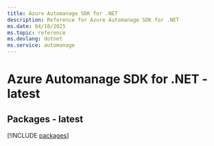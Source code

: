 ```yaml
---
title: Azure Automanage SDK for .NET
description: Reference for Azure Automanage SDK for .NET
ms.date: 04/10/2025
ms.topic: reference
ms.devlang: dotnet
ms.service: automanage
---
```

# Azure Automanage SDK for .NET - latest
## Packages - latest
[!INCLUDE [packages](automanage-index.md)]